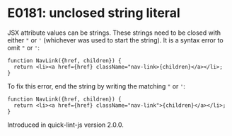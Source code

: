 # E0181: unclosed string literal

JSX attribute values can be strings. These strings need to be closed with either
`"` or `'` (whichever was used to start the string). It is a syntax error to
omit `"` or `'`:

```javascript-ignoring-extra-errors
function NavLink({href, children}) {
  return <li><a href={href} className="nav-link>{children}</a></li>;
}
```

To fix this error, end the string by writing the matching `"` or `'`:

    function NavLink({href, children}) {
      return <li><a href={href} className="nav-link">{children}</a></li>;
    }

Introduced in quick-lint-js version 2.0.0.
